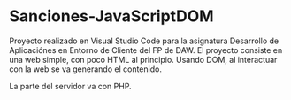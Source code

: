 # Sanciones-JavaScriptDOM
Proyecto realizado en Visual Studio Code para la asignatura Desarrollo de Aplicaciónes en Entorno de Cliente del FP de DAW. 
El proyecto consiste en una web simple, con poco HTML al principio. Usando DOM, al interactuar con la web se va generando el contenido.

La parte del servidor va con PHP.
